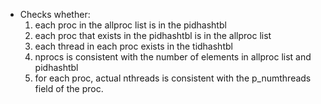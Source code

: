 * Checks whether:
    1. each proc in the allproc list is in the pidhashtbl
    2. each proc that exists in the pidhashtbl is in the allproc list
    3. each thread in each proc exists in the tidhashtbl
    4. nprocs is consistent with the number of elements in allproc list and pidhashtbl
    5. for each proc, actual nthreads is consistent with the p\_numthreads field of the proc.
